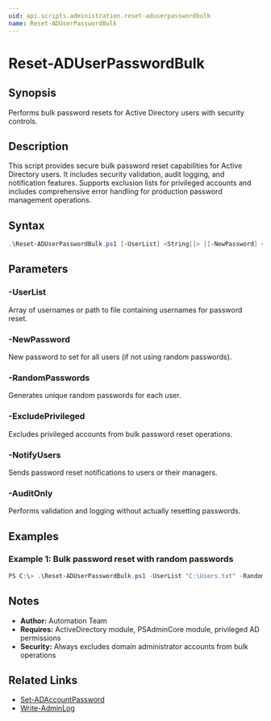 ```yaml
---
uid: api.scripts.administration.reset-aduserpasswordbulk
name: Reset-ADUserPasswordBulk
---
```


# Reset-ADUserPasswordBulk

## Synopsis
Performs bulk password resets for Active Directory users with security controls.

## Description
This script provides secure bulk password reset capabilities for Active Directory users. It includes security validation, audit logging, and notification features. Supports exclusion lists for privileged accounts and includes comprehensive error handling for production password management operations.

## Syntax
```powershell
.\Reset-ADUserPasswordBulk.ps1 [-UserList] <String[]> [[-NewPassword] <String>] [-RandomPasswords] [-ExcludePrivileged] [-NotifyUsers] [-AuditOnly] [<CommonParameters>]
```

## Parameters

### -UserList
Array of usernames or path to file containing usernames for password reset.

### -NewPassword
New password to set for all users (if not using random passwords).

### -RandomPasswords
Generates unique random passwords for each user.

### -ExcludePrivileged
Excludes privileged accounts from bulk password reset operations.

### -NotifyUsers
Sends password reset notifications to users or their managers.

### -AuditOnly
Performs validation and logging without actually resetting passwords.

## Examples

### Example 1: Bulk password reset with random passwords
```powershell
PS C:\> .\Reset-ADUserPasswordBulk.ps1 -UserList "C:\Users.txt" -RandomPasswords -ExcludePrivileged -NotifyUsers
```

## Notes
- **Author:** Automation Team
- **Requires:** ActiveDirectory module, PSAdminCore module, privileged AD permissions
- **Security:** Always excludes domain administrator accounts from bulk operations

## Related Links
- [Set-ADAccountPassword](https://docs.microsoft.com/powershell/module/activedirectory/set-adaccountpassword)
- [Write-AdminLog](../../PSAdminCore/Write-AdminLog.md)